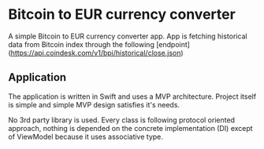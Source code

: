 Bitcoin to EUR currency converter
===============

A simple Bitcoin to EUR currency converter app. App is fetching historical data from Bitcoin index through the following [endpoint] (https://api.coindesk.com/v1/bpi/historical/close.json)


Application
----------

The application is written in Swift and uses a MVP architecture. Project itself is simple and simple MVP design satisfies it's needs.

No 3rd party library is used. Every class is following protocol oriented approach, nothing is depended on the concrete implementation (DI) except of ViewModel because it uses associative type.

